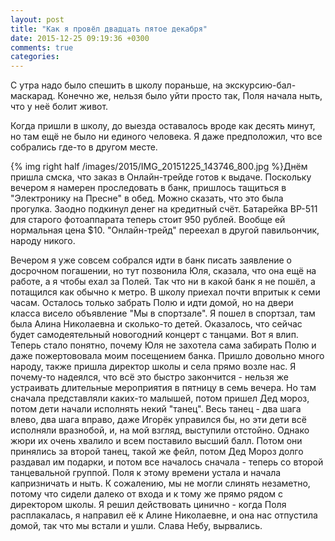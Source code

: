 ```yaml
---
layout: post
title: "Как я провёл двадцать пятое декабря"
date: 2015-12-25 09:19:36 +0300
comments: true
categories: 
---
```

С утра надо было спешить в школу пораньше, на экскурсию-бал-маскарад. Конечно же, нельзя было уйти просто так, Поля начала ныть, что у неё болит живот.

Когда пришли в школу, до выезда оставалось вроде как десять минут, но там ещё не было ни единого человека. Я даже предположил, что все собрались где-то в другом месте.

{% img right half /images/2015/IMG_20151225_143746_800.jpg %}Днём пришла смска, что заказ в Онлайн-трейде готов к выдаче. Поскольку вечером я намерен проследовать в банк, пришлось тащиться в "Электронику на Пресне" в обед. Можно сказать, что это была прогулка. Заодно подкинул денег на кредитный счёт. Батарейка BP-511 для старого фотоаппарата теперь стоит 950 рублей. Вообще ей нормальная цена $10. "Онлайн-трейд" переехал в другой павильончик, народу никого.

Вечером я уже совсем собрался идти в банк писать заявление о досрочном погашении, но тут позвонила Юля, сказала, что она ещё на работе, а я чтобы ехал за Полей. Так что ни в какой банк я не пошёл, а потащился как обычно к метро. В школу приехал почти впритык к семи часам. Осталось только забрать Полю и идти домой, но на двери класса висело объявление "Мы в спортзале". Я пошел в спортзал, там была Алина Николаевна и сколько-то детей. Оказалось, что сейчас будет самодеятельный новогодний концерт с танцами. Вот я влип. Теперь стало понятно, почему Юля не захотела сама забирать Полю и даже пожертововала моим посещением банка. Пришло довольно много народу, также пришла директор школы и села прямо возле нас. Я почему-то надеялся, что всё это быстро закончится - нельзя же устраивать длительные мероприятия в пятницу в семь вечера. Но там сначала представляли каких-то малышей, потом пришел Дед мороз, потом дети начали исполнять некий "танец". Весь танец - два шага влево, два шага вправо, даже Игорёк управился бы, но эти дети всё исполняли вразнобой, и, на мой взгляд, выступили отстойно. Однако жюри их очень хвалило и всем поставило высший балл. Потом они принялись за второй танец, такой же фейл, потом Дед Мороз долго раздавал им подарки, и потом все началось сначала - теперь со второй танцевальной группой. Поля к этому времени устала и начала капризничать и ныть. К сожалению, мы не могли слинять незаметно, потому что сидели далеко от входа и к тому же прямо рядом с директором школы. Я решил действовать цинично - когда Поля расплакалась, я направил её к Алине Николаевне, и она нас отпустила домой, так что мы встали и ушли. Слава Небу, вырвались. 
